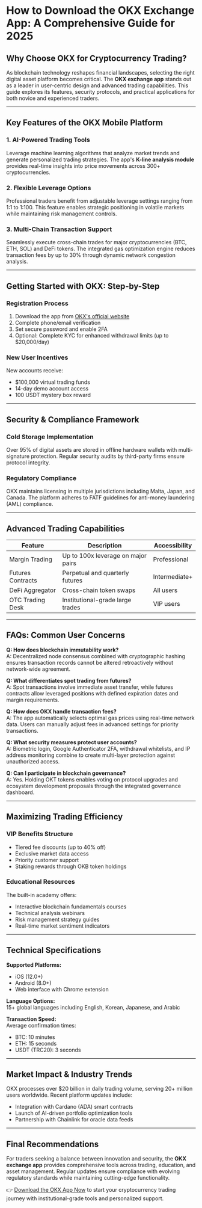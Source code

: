 # How to Download the OKX Exchange App: A Comprehensive Guide for 2025

## Why Choose OKX for Cryptocurrency Trading?

As blockchain technology reshapes financial landscapes, selecting the right digital asset platform becomes critical. The **OKX exchange app** stands out as a leader in user-centric design and advanced trading capabilities. This guide explores its features, security protocols, and practical applications for both novice and experienced traders.

---

## Key Features of the OKX Mobile Platform

### 1. AI-Powered Trading Tools  
Leverage machine learning algorithms that analyze market trends and generate personalized trading strategies. The app's **K-line analysis module** provides real-time insights into price movements across 300+ cryptocurrencies.

### 2. Flexible Leverage Options  
Professional traders benefit from adjustable leverage settings ranging from 1:1 to 1:100. This feature enables strategic positioning in volatile markets while maintaining risk management controls.

### 3. Multi-Chain Transaction Support  
Seamlessly execute cross-chain trades for major cryptocurrencies (BTC, ETH, SOL) and DeFi tokens. The integrated gas optimization engine reduces transaction fees by up to 30% through dynamic network congestion analysis.

---

## Getting Started with OKX: Step-by-Step

### Registration Process  
1. Download the app from [OKX's official website](https://bit.ly/okx-bonus)  
2. Complete phone/email verification  
3. Set secure password and enable 2FA  
4. Optional: Complete KYC for enhanced withdrawal limits (up to $20,000/day)

### New User Incentives  
New accounts receive:  
- $100,000 virtual trading funds  
- 14-day demo account access  
- 100 USDT mystery box reward  

---

## Security & Compliance Framework

### Cold Storage Implementation  
Over 95% of digital assets are stored in offline hardware wallets with multi-signature protection. Regular security audits by third-party firms ensure protocol integrity.

### Regulatory Compliance  
OKX maintains licensing in multiple jurisdictions including Malta, Japan, and Canada. The platform adheres to FATF guidelines for anti-money laundering (AML) compliance.

---

## Advanced Trading Capabilities

| Feature                | Description                          | Accessibility |
|------------------------|--------------------------------------|---------------|
| Margin Trading         | Up to 100x leverage on major pairs   | Professional  |
| Futures Contracts      | Perpetual and quarterly futures      | Intermediate+ |
| DeFi Aggregator        | Cross-chain token swaps              | All users     |
| OTC Trading Desk       | Institutional-grade large trades     | VIP users     |

---

## FAQs: Common User Concerns

**Q: How does blockchain immutability work?**  
A: Decentralized node consensus combined with cryptographic hashing ensures transaction records cannot be altered retroactively without network-wide agreement.

**Q: What differentiates spot trading from futures?**  
A: Spot transactions involve immediate asset transfer, while futures contracts allow leveraged positions with defined expiration dates and margin requirements.

**Q: How does OKX handle transaction fees?**  
A: The app automatically selects optimal gas prices using real-time network data. Users can manually adjust fees in advanced settings for priority transactions.

**Q: What security measures protect user accounts?**  
A: Biometric login, Google Authenticator 2FA, withdrawal whitelists, and IP address monitoring combine to create multi-layer protection against unauthorized access.

**Q: Can I participate in blockchain governance?**  
A: Yes. Holding OKT tokens enables voting on protocol upgrades and ecosystem development proposals through the integrated governance dashboard.

---

## Maximizing Trading Efficiency

### VIP Benefits Structure  
- Tiered fee discounts (up to 40% off)  
- Exclusive market data access  
- Priority customer support  
- Staking rewards through OKB token holdings  

### Educational Resources  
The built-in academy offers:  
- Interactive blockchain fundamentals courses  
- Technical analysis webinars  
- Risk management strategy guides  
- Real-time market sentiment indicators  

---

## Technical Specifications

**Supported Platforms:**  
- iOS (12.0+)  
- Android (8.0+)  
- Web interface with Chrome extension  

**Language Options:**  
15+ global languages including English, Korean, Japanese, and Arabic  

**Transaction Speed:**  
Average confirmation times:  
- BTC: 10 minutes  
- ETH: 15 seconds  
- USDT (TRC20): 3 seconds  

---

## Market Impact & Industry Trends

OKX processes over $20 billion in daily trading volume, serving 20+ million users worldwide. Recent platform updates include:  
- Integration with Cardano (ADA) smart contracts  
- Launch of AI-driven portfolio optimization tools  
- Partnership with Chainlink for oracle data feeds  

---

## Final Recommendations

For traders seeking a balance between innovation and security, the **OKX exchange app** provides comprehensive tools across trading, education, and asset management. Regular updates ensure compliance with evolving regulatory standards while maintaining cutting-edge functionality.

👉 [Download the OKX App Now](https://bit.ly/okx-bonus) to start your cryptocurrency trading journey with institutional-grade tools and personalized support.